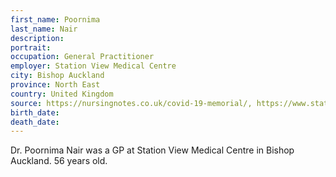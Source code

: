 ```yaml
---
first_name: Poornima
last_name: Nair
description: 
portrait: 
occupation: General Practitioner
employer: Station View Medical Centre
city: Bishop Auckland
province: North East
country: United Kingdom
source: https://nursingnotes.co.uk/covid-19-memorial/, https://www.stationviewmedicalcentre.co.uk
birth_date: 
death_date: 
---
```


Dr. Poornima Nair was a GP at Station View Medical Centre in Bishop Auckland. 56 years old.